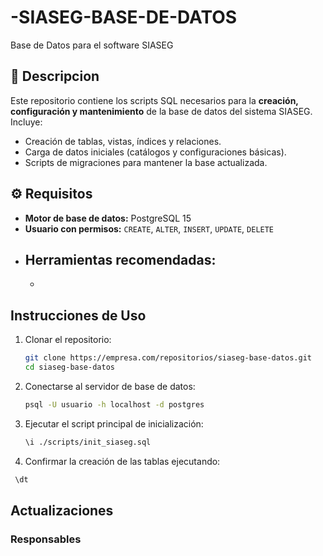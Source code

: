 # -SIASEG-BASE-DE-DATOS
Base de Datos para el software SIASEG

## 📖 Descripcion
Este repositorio contiene los scripts SQL necesarios para la **creación, configuración y mantenimiento** de la base de datos del sistema SIASEG.  
Incluye:
- Creación de tablas, vistas, índices y relaciones.
- Carga de datos iniciales (catálogos y configuraciones básicas).
- Scripts de migraciones para mantener la base actualizada.
  
## ⚙️ Requisitos
- **Motor de base de datos:** PostgreSQL 15  
- **Usuario con permisos:** `CREATE`, `ALTER`, `INSERT`, `UPDATE`, `DELETE`  
- Herramientas recomendadas:  
  - 
  - 

## Instrucciones de Uso
1. Clonar el repositorio:
   ```bash
   git clone https://empresa.com/repositorios/siaseg-base-datos.git
   cd siaseg-base-datos
   ```
2. Conectarse al servidor de base de datos:
   ```bash
   psql -U usuario -h localhost -d postgres
   ```
3. Ejecutar el script principal de inicialización:
   ```bash
   \i ./scripts/init_siaseg.sql
   ```
4. Confirmar la creación de las tablas ejecutando:
  ```bash
   \dt
   ```
## Actualizaciones

### Responsables
